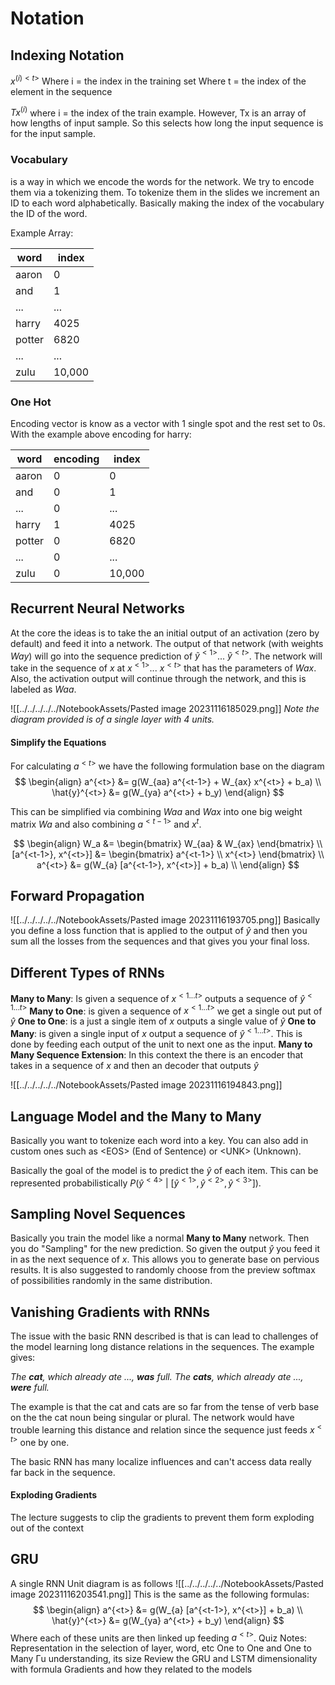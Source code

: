 
# Notation

## Indexing Notation
$x^{(i)<t>}$
Where i = the index in the training set
Where t = the index of the element in the sequence

$Tx^{(i)}$
where i = the index of the train example. However, Tx is an array of how lengths of input sample. So this selects how long the input sequence is for the input sample.

### Vocabulary
 is a way in which we encode the words for the network. We try to encode them via a tokenizing them. To tokenize them in the slides we increment an ID to each word alphabetically. Basically making the index of the vocabulary the ID of the word.

Example Array:

|word   |index|
|--------|-----|
| aaron  | 0   |
| and    | 1   |
| ...    | ... |
| harry  | 4025|
| potter | 6820|
| ...    | ... |
| zulu   | 10,000 |

### **One Hot**
Encoding vector is know as a vector with 1 single spot and the rest set to 0s.
With the example above encoding for harry:

| word   | encoding | index |
| ------ | -------- | ----- |
| aaron  |  0  | 0           |
| and    |  0  | 1           |
| ...    |  0  | ...         |
| harry  |  1  | 4025        |
| potter |  0  | 6820        |
| ...    |  0  | ...         |
| zulu   |  0  | 10,000      |


## Recurrent Neural Networks

At the core the ideas is to take the an initial output of an activation (zero by default) and feed it into a network. The output of that network (with weights $Way$) will go into the sequence prediction of $\tilde{y}^{<1>}$... $\tilde{y}^{<t>}$. The network will take in the sequence of $x$ at $x^{<1>}$... $x^{<t>}$ that has the parameters of $Wax$. Also, the activation output will continue through the network, and this is labeled as $Waa$. 


![[../../../../../NotebookAssets/Pasted image 20231116185029.png]]
_Note the diagram provided is of a single layer with 4 units._
#### Simplify the Equations
For calculating $a^{<t>}$ we have the following formulation base on the diagram
$$
\begin{align}
a^{<t>} &= g(W_{aa} a^{<t-1>} + W_{ax} x^{<t>} + b_a) \\
\hat{y}^{<t>} &= g(W_{ya} a^{<t>} + b_y)
\end{align}
$$

This can be simplified via combining $Waa$ and $Wax$ into one big weight matrix $Wa$ and also combining $a^{<t-1>}$ and $x^{t}$. 

$$
\begin{align}
W_a &= \begin{bmatrix} W_{aa} & W_{ax} \end{bmatrix} \\
[a^{<t-1>}, x^{<t>}] &=
\begin{bmatrix}
a^{<t-1>} \\
x^{<t>}
\end{bmatrix} \\
a^{<t>} &= g(W_{a} [a^{<t-1>}, x^{<t>}] + b_a) \\
\end{align}
$$
## Forward Propagation
![[../../../../../NotebookAssets/Pasted image 20231116193705.png]]
Basically you define a loss function that is applied to the output of $\hat{y}$ and then you sum all the losses from the sequences and that gives you your final loss.

## Different Types of RNNs

**Many to Many**: Is given a sequence of $x^{<1 ... t>}$ outputs a sequence of $\hat{y}^{<1...t>}$
**Many to One**: is given a sequence of $x^{<1 ... t>}$ we get a single out put of $\hat{y}$
**One to One**: is a just a single item of $x$ outputs a single value of $\hat{y}$
**One to Many**: is given a single input of $x$ output a sequence of $\hat{y}^{<1...t>}$. This is done by feeding each output of the unit to next one as the input. 
**Many to Many Sequence Extension**: In this context the there is an encoder that takes in a sequence of $x$ and then an decoder that outputs $\hat{y}$

![[../../../../../NotebookAssets/Pasted image 20231116194843.png]]
## Language Model and the Many to Many

Basically you want to tokenize each word into a key. You can also add in custom ones such as \<EOS> (End of Sentence) or \<UNK> (Unknown). 

Basically the goal of the model is to predict the $\hat{y}$ of each item. This can be represented probabilistically $P(\hat{y}^{<4>}\ |\ [\hat{y}^{<1>}, \hat{y}^{<2>}, \hat{y}^{<3>}])$. 

## Sampling Novel Sequences
Basically you train the model like a normal **Many to Many** network. Then you do "Sampling" for the new prediction. So given the output $\hat{y}$ you feed it in as the next sequence of $x$. This allows you to generate base on pervious results. It is also suggested to randomly choose from the preview softmax of possibilities randomly in the same distribution. 

## Vanishing Gradients with RNNs
The issue with the basic RNN described is that is can lead to challenges of the model learning long distance relations in the sequences. The example gives:

*The **cat**, which already ate ..., **was** full.
The **cats**, which already ate ..., **were** full.*

The example is that the cat and cats are so far from the tense of verb base on the the cat noun being singular or plural. The network would have trouble learning this distance and relation since the sequence just feeds $x^{<t>}$ one by one. 

The basic RNN has many localize influences and can't access data really far back in the sequence. 

#### Exploding Gradients 
The lecture suggests to clip the gradients to prevent them form exploding out of the context

## GRU
A single RNN Unit diagram is as follows
![[../../../../../NotebookAssets/Pasted image 20231116203541.png]]
This is the same as the following formulas:
$$
\begin{align}
a^{<t>} &= g(W_{a} [a^{<t-1>}, x^{<t>}] + b_a) \\
\hat{y}^{<t>} &= g(W_{ya} a^{<t>} + b_y)
\end{align}
$$
Where each of these units are then linked up feeding $a^{<t>}$. 
Quiz Notes:
Representation in the selection of layer, word, etc
One to One and One to Many
Γu​ understanding, its size
Review the GRU and LSTM dimensionality with formula
Gradients and how they related to the models
